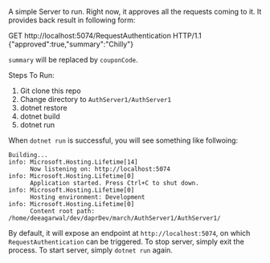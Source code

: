 A simple Server to run.
Right now, it approves all the requests coming to it.
It provides back result in following form:

GET http://localhost:5074/RequestAuthentication HTTP/1.1
{"approved":true,"summary":"Chilly"}

`summary` will be replaced by `couponCode`.

Steps To Run:
1. Git clone this repo
2. Change directory to `AuthServer1/AuthServer1`
3. dotnet restore
4. dotnet build
5. dotnet run

When `dotnet run` is successful, you will see something like follwoing:
```
Building...
info: Microsoft.Hosting.Lifetime[14]
      Now listening on: http://localhost:5074
info: Microsoft.Hosting.Lifetime[0]
      Application started. Press Ctrl+C to shut down.
info: Microsoft.Hosting.Lifetime[0]
      Hosting environment: Development
info: Microsoft.Hosting.Lifetime[0]
      Content root path: /home/deeagarwal/dev/daprDev/march/AuthServer1/AuthServer1/
```

By default, it will expose an endpoint at `http://localhost:5074`, on which `RequestAuthentication` can be triggered.
To stop server, simply exit the process.
To start server, simply `dotnet run` again.
